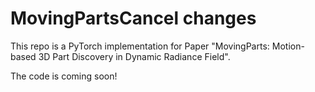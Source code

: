 # MovingPartsCancel changes
This repo is a PyTorch implementation for Paper "MovingParts: Motion-based 3D Part Discovery in Dynamic Radiance Field".

The code is coming soon!
